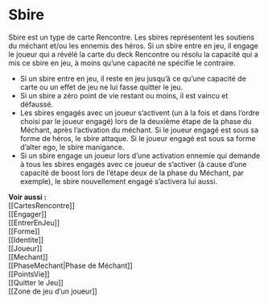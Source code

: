 # Sbire
Sbire est un type de carte Rencontre. Les sbires représentent les soutiens du méchant et/ou les ennemis des héros. Si un sbire entre en jeu, il engage le joueur qui a révélé la carte du deck Rencontre ou résolu la capacité qui a mis ce sbire en jeu, à moins qu’une capacité ne spécifie le contraire.  

- Si un sbire entre en jeu, il reste en jeu jusqu’à ce qu’une capacité de carte ou un effet de jeu ne lui fasse quitter le jeu. 
- Si un sbire a zéro point de vie restant ou moins, il est vaincu et défaussé. 
- Les sbires engagés avec un joueur s’activent (un à la fois et dans l’ordre choisi par le joueur engagé) lors de la deuxième étape de la phase du Méchant, après l’activation du méchant. Si le joueur engagé est sous sa forme de héros, le sbire attaque. Si le joueur engagé est sous sa forme d’alter ego, le sbire manigance. 
- Si un sbire engage un joueur lors d’une activation ennemie qui demande à tous les sbires engagés avec ce joueur de s’activer (à cause d’une capacité de boost lors de l’étape deux de la phase du Méchant, par exemple), le sbire nouvellement engagé s’activera lui aussi. 

**Voir aussi :**  
[[CartesRencontre]]  
[[Engager]]  
[[EntrerEnJeu]]  
[[Forme]]  
[[Identite]]  
[[Joueur]]  
[[Mechant]]  
[[PhaseMechant|Phase de Méchant]]  
[[PointsVie]]  
[[Quitter le Jeu]]  
[[Zone de jeu d’un joueur]]